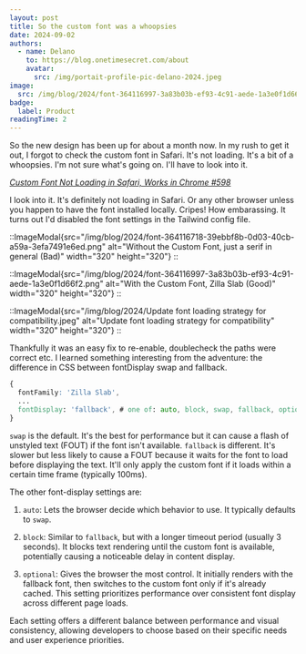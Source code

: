 ```yaml
---
layout: post
title: So the custom font was a whoopsies
date: 2024-09-02
authors:
  - name: Delano
    to: https://blog.onetimesecret.com/about
    avatar:
      src: /img/portait-profile-pic-delano-2024.jpeg
image:
  src: /img/blog/2024/font-364116997-3a83b03b-ef93-4c91-aede-1a3e0f1d66f2.png
badge:
  label: Product
readingTime: 2
---
```


So the new design has been up for about a month now. In my rush to get it out, I forgot to check the custom font in Safari. It's not loading. It's a bit of a whoopsies. I'm not sure what's going on. I'll have to look into it.

_[Custom Font Not Loading in Safari, Works in Chrome #598](https://github.com/onetimesecret/onetimesecret/issues/598)_


I look into it. It's definitely not loading in Safari. Or any other browser unless you happen to have the font installed locally. Cripes! How embarassing. It turns out I'd disabled the font settings in the Tailwind config file.


::ImageModal{src="/img/blog/2024/font-364116718-39ebbf8b-0d03-40cb-a59a-3efa7491e6ed.png" alt="Without the Custom Font, just a serif in general (Bad)" width="320" height="320"}
::

::ImageModal{src="/img/blog/2024/font-364116997-3a83b03b-ef93-4c91-aede-1a3e0f1d66f2.png" alt="With the Custom Font, Zilla Slab (Good)" width="320" height="320"}
::


::ImageModal{src="/img/blog/2024/Update font loading strategy for compatibility.jpeg" alt="Update font loading strategy for compatibility" width="320" height="320"}
::

Thankfully it was an easy fix to re-enable, doublecheck the paths were correct etc. I learned something interesting from the adventure: the difference in CSS between fontDisplay swap and fallback.

```css
{
  fontFamily: 'Zilla Slab',
  ...
  fontDisplay: 'fallback', # one of: auto, block, swap, fallback, optional
}
```

`swap` is the default. It's the best for performance but it can cause a flash of unstyled text (FOUT) if the font isn't available. `fallback` is different. It's slower but less likely to cause a FOUT because it waits for the font to load before displaying the text. It'll only apply the custom font if it loads within a certain time frame (typically 100ms).

The other font-display settings are:

1. `auto`: Lets the browser decide which behavior to use. It typically defaults to `swap`.

2. `block`: Similar to `fallback`, but with a longer timeout period (usually 3 seconds). It blocks text rendering until the custom font is available, potentially causing a noticeable delay in content display.

3. `optional`: Gives the browser the most control. It initially renders with the fallback font, then switches to the custom font only if it's already cached. This setting prioritizes performance over consistent font display across different page loads.

Each setting offers a different balance between performance and visual consistency, allowing developers to choose based on their specific needs and user experience priorities.
